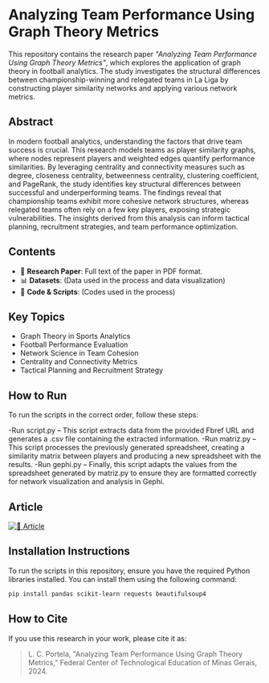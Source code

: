 # Analyzing Team Performance Using Graph Theory Metrics

This repository contains the research paper *"Analyzing Team Performance Using Graph Theory Metrics"*, which explores the application of graph theory in football analytics. The study investigates the structural differences between championship-winning and relegated teams in La Liga by constructing player similarity networks and applying various network metrics.

## Abstract

In modern football analytics, understanding the factors that drive team success is crucial. This research models teams as player similarity graphs, where nodes represent players and weighted edges quantify performance similarities. By leveraging centrality and connectivity measures such as degree, closeness centrality, betweenness centrality, clustering coefficient, and PageRank, the study identifies key structural differences between successful and underperforming teams. The findings reveal that championship teams exhibit more cohesive network structures, whereas relegated teams often rely on a few key players, exposing strategic vulnerabilities. The insights derived from this analysis can inform tactical planning, recruitment strategies, and team performance optimization.

## Contents

- 📄 **Research Paper**: Full text of the paper in PDF format.
- 📊 **Datasets**: (Data used in the process and data visualization)
- 📎 **Code & Scripts**: (Codes used in the process)

## Key Topics

- Graph Theory in Sports Analytics
- Football Performance Evaluation
- Network Science in Team Cohesion
- Centrality and Connectivity Metrics
- Tactical Planning and Recruitment Strategy

## How to Run

To run the scripts in the correct order, follow these steps:

-Run script.py – This script extracts data from the provided Fbref URL and generates a .csv file containing the extracted information.
-Run matriz.py – This script processes the previously generated spreadsheet, creating a similarity matrix between players and producing a new spreadsheet with the results.
-Run gephi.py – Finally, this script adapts the values from the spreadsheet generated by matriz.py to ensure they are formatted correctly for network visualization and analysis in Gephi.

## Article
[![📄 Article](https://img.shields.io/badge/📄-Read%20Article-blue)](https://github.com/LucasPorteladev/blob/master/Research%20Paper/Analyzing%20Team%20Performance%20Using%20Graph%20Theory%20Metrics.pdf)

## Installation Instructions

To run the scripts in this repository, ensure you have the required Python libraries installed. You can install them using the following command:

```sh
pip install pandas scikit-learn requests beautifulsoup4
```

## How to Cite

If you use this research in your work, please cite it as:

> L. C. Portela, "Analyzing Team Performance Using Graph Theory Metrics," 
> Federal Center of Technological Education of Minas Gerais, 2024.
